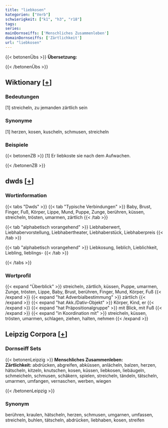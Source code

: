```yaml
---
title: "liebkosen"
kategorien: ["Verb"]
schwierigkeit: ["k1", "h3", "r18"]
tags:
series:
mainDornseiffs: ['Menschliches Zusammenleben']
domainDornseiffs: ['Zärtlichkeit']
url: "liebkosen"
---
```


{{< betonenÜbs >}}
**Übersetzung:**  
  
{{< /betonenÜbs >}}

## Wiktionary [[+](https://de.wiktionary.org/wiki/liebkosen)]

### Bedeutungen
[1] streicheln, zu jemanden zärtlich sein  

### Synonyme
[1] herzen, kosen, kuscheln, schmusen, streicheln  

### Beispiele
{{< betonenZB >}}
[1] Er liebkoste sie nach dem Aufwachen.  

{{< /betonenZB >}}


## dwds [[+](https://www.dwds.de/wb/liebkosen)]

### Wortinformation
{{< tabs "Dwds" >}}
{{< tab "Typische Verbindungen" >}}
Baby, Brust, Finger, Fuß, Körper, Lippe, Mund, Puppe, Zunge, berühren, küssen, streicheln, trösten, umarmen, zärtlich
{{< /tab >}}

{{< tab "alphabetisch vorangehend" >}}
Liebhaberwert, Liebhabervorstellung, Liebhabertheater, Liebhaberstück, Liebhaberpreis
{{< /tab >}}

{{< tab "alphabetisch vorangehend" >}}
Liebkosung, lieblich, Lieblichkeit, Liebling, lieblings-
{{< /tab >}}

{{< /tabs >}}

### Wortprofil
{{< expand "Überblick" >}} streicheln, zärtlich, küssen, Puppe, umarmen, Zunge, trösten, Lippe, Baby, Brust, berühren, Finger, Mund, Körper, Fuß {{< /expand >}}
{{< expand "hat Adverbialbestimmung" >}} zärtlich {{< /expand >}}
{{< expand "hat Akk./Dativ-Objekt" >}} Körper, Kind, er {{< /expand >}}
{{< expand "hat Präpositionalgruppe" >}} mit Blick, mit Fuß {{< /expand >}}
{{< expand "in Koordination mit" >}} streicheln, küssen, trösten, umarmen, schlagen, ziehen, halten, nehmen {{< /expand >}}

## Leipzig Corpora [[+](https://corpora.uni-leipzig.de/en/res?word=liebkosen&corpusId=deu_newscrawl-public_2018)]

### Dornseiff Sets
{{< betonenLeipzig >}}
**Menschliches Zusammenleben:**  
**Zärtlichkeit:** abdrücken, abgreifen, abküssen, anlächeln, balzen, herzen, hätscheln, kitzeln, knutschen, kosen, küssen, liebkosen, liebäugeln, schmeicheln, schmusen, schäkern, spielen, streicheln, tändeln, tätscheln, umarmen, umfangen, vernaschen, werben, wiegen  

{{< /betonenLeipzig >}}

### Synonym
berühren, kraulen, hätscheln, herzen, schmusen, umgarnen, umfassen, streicheln, buhlen, tätscheln, abdrücken, liebhaben, kosen, streifen

